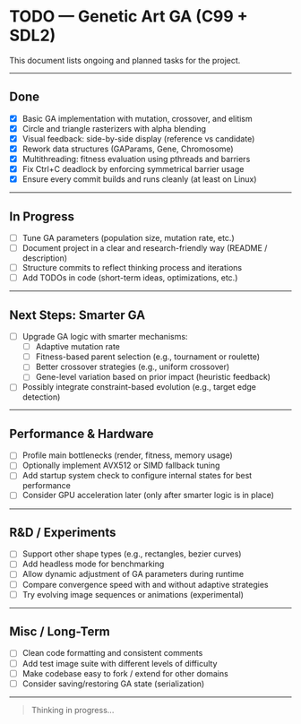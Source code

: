 # TODO — Genetic Art GA (C99 + SDL2)

This document lists ongoing and planned tasks for the project.

---

##  Done

- [x] Basic GA implementation with mutation, crossover, and elitism
- [x] Circle and triangle rasterizers with alpha blending
- [x] Visual feedback: side-by-side display (reference vs candidate)
- [x] Rework data structures (GAParams, Gene, Chromosome)
- [x] Multithreading: fitness evaluation using pthreads and barriers
- [x] Fix Ctrl+C deadlock by enforcing symmetrical barrier usage
- [x] Ensure every commit builds and runs cleanly (at least on Linux)

---

##  In Progress

- [ ] Tune GA parameters (population size, mutation rate, etc.)
- [ ] Document project in a clear and research-friendly way (README / description)
- [ ] Structure commits to reflect thinking process and iterations
- [ ] Add TODOs in code (short-term ideas, optimizations, etc.)

---

##  Next Steps: Smarter GA

- [ ] Upgrade GA logic with smarter mechanisms:
  - [ ] Adaptive mutation rate
  - [ ] Fitness-based parent selection (e.g., tournament or roulette)
  - [ ] Better crossover strategies (e.g., uniform crossover)
  - [ ] Gene-level variation based on prior impact (heuristic feedback)
- [ ] Possibly integrate constraint-based evolution (e.g., target edge detection)

---

##  Performance & Hardware

- [ ] Profile main bottlenecks (render, fitness, memory usage)
- [ ] Optionally implement AVX512 or SIMD fallback tuning
- [ ] Add startup system check to configure internal states for best performance
- [ ] Consider GPU acceleration later (only after smarter logic is in place)

---

##  R&D / Experiments

- [ ] Support other shape types (e.g., rectangles, bezier curves)
- [ ] Add headless mode for benchmarking
- [ ] Allow dynamic adjustment of GA parameters during runtime
- [ ] Compare convergence speed with and without adaptive strategies
- [ ] Try evolving image sequences or animations (experimental)

---

##  Misc / Long-Term

- [ ] Clean code formatting and consistent comments
- [ ] Add test image suite with different levels of difficulty
- [ ] Make codebase easy to fork / extend for other domains
- [ ] Consider saving/restoring GA state (serialization)

---

> Thinking in progress...
